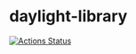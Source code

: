 # daylight-library
[![Actions Status](https://github.com/daylight-pro/daylight-library/workflows/verify/badge.svg)](https://github.com/daylight-pro/daylight-library/actions)
